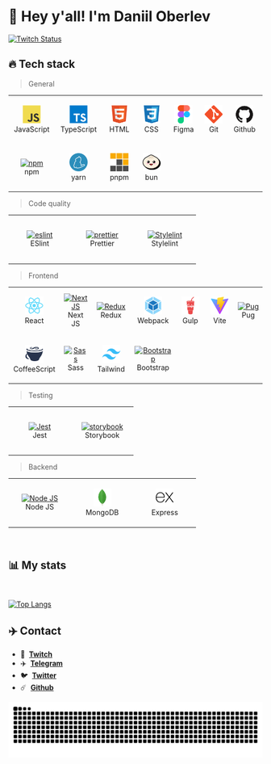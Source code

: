 <h1 align="left">👋 Hey y'all! I'm Daniil Oberlev</h1>

<div>
    <a href="https://www.twitch.tv/deni_oberlev/">
        <img alt="Twitch Status" src="https://img.shields.io/twitch/status/deni_oberlev">
    </a>
</div>

<h2 align="left" id="oberlevd-stack">🔥 Tech stack</h2>

> General

<table width='100%'>
  <tr>
    <td align="center" width="110" height="90">
      <a href="#oberlevd-stack">
        <img src="https://raw.githubusercontent.com/devicons/devicon/1119b9f84c0290e0f0b38982099a2bd027a48bf1/icons/javascript/javascript-original.svg" width="36" height="36" alt="JavaScript" />
      </a>
      <br>JavaScript
    </td>
    <td align="center" width="110" height="90">
      <a href="#oberlevd-stack">
        <img
          src="https://raw.githubusercontent.com/devicons/devicon/1119b9f84c0290e0f0b38982099a2bd027a48bf1/icons/typescript/typescript-original.svg"
          width="36"
          height="36"
          alt="TypeScript"
        />
      </a>
      <br>TypeScript
    </td>
    <td align="center" width="110" height="90">
      <a href="#oberlevd-stack">
        <img src="https://github.com/devicons/devicon/blob/master/icons/html5/html5-original.svg" width="36" height="36" alt="HTML" />
      </a>
      <br>HTML
    </td>
    <td align="center" width="110" height="90"> 
      <a href="#oberlevd-stack" >
        <img src="https://github.com/devicons/devicon/blob/master/icons/css3/css3-original.svg" width="36" height="36" alt="CSS" />
      </a>
      <br>CSS
    </td>
    <td align="center" width="110" height="90">
      <a href="#oberlevd-stack" >
        <img src="https://raw.githubusercontent.com/devicons/devicon/1119b9f84c0290e0f0b38982099a2bd027a48bf1/icons/figma/figma-original.svg" width="36" height="36" alt="Figma" />
      </a>
      <br>Figma
    </td>
    <td align="center" width="110" height="90">
      <a href="#oberlevd-stack">
        <img src="https://raw.githubusercontent.com/devicons/devicon/1119b9f84c0290e0f0b38982099a2bd027a48bf1/icons/git/git-original.svg" width="36" height="36" alt="git" />
      </a>
      <br>Git
    </td>
     <td align="center" width="110" height="90"> 
      <a href="#oberlevd-stack" >
        <img src="https://github.com/devicons/devicon/blob/master/icons/github/github-original.svg" width="36" height="36" alt="github" />
      </a>
      <br>Github
    </td>
  </tr>
  <tr>
    <td align="center" width="110" height="90"> 
      <a href="#oberlevd-stack">
        <img src="https://brandeps.com/icon-download/N/Npm-icon-vector-05.svg" width="36" height="36" alt="npm" />
      </a>
      <br>npm
    </td>
    <td align="center" width="110" height="90"> 
      <a href="#oberlevd-stack">
        <img src="https://raw.githubusercontent.com/devicons/devicon/1119b9f84c0290e0f0b38982099a2bd027a48bf1/icons/yarn/yarn-original.svg" width="36" height="36" alt="yarn" />
      </a>
      <br>yarn
    </td>
    <td align="center" width="110" height="90"> 
      <a href="#oberlevd-stack">
        <img src="https://github.com/devicons/devicon/blob/master/icons/pnpm/pnpm-original.svg" width="36" height="36" alt="pnpm" />
      </a>
      <br>pnpm
    </td>
    <td align="center" width="110" height="90"> 
      <a href="#oberlevd-stack">
        <img src="https://github.com/devicons/devicon/blob/master/icons/bun/bun-original.svg" width="36" height="36" alt="bun" />
      </a>
      <br>bun
    </td>
  </tr>
</table>



> Code quality

<table width='100%'>
  <tr>
    <td align="center" width="110" height="90">
      <a href="#oberlevd-stack">
        <img
          src="https://brandeps.com/icon-download/E/Eslint-icon-vector-02.svg"
          width="36"
          height="36"
          alt="eslint"
        />
      </a>
      <br>ESlint
    </td>
    <td align="center" width="110" height="90">
      <a href="#oberlevd-stack">
        <img src="https://brandeps.com/icon-download/P/Prettier-icon-vector-02.svg" width="36" height="36" alt="prettier" />
      </a>
      <br>Prettier
    </td>
        <td align="center" width="110" height="90">
      <a href="#oberlevd-stack">
        <img src="https://brandeps.com/logo-download/S/Stylelint-logo-vector-01.svg" width="36" height="36" alt="Stylelint" />
      </a>
      <br>Stylelint
    </td>
  </tr> 
</table>

> Frontend

<table width='100%'>
  <tr>
    <td align="center" width="110" height="90">
      <a href="#oberlevd-stack">
        <img
          src="https://github.com/devicons/devicon/blob/master/icons/react/react-original.svg"
          width="36"
          height="36"
          alt="React"
        />
      </a>
      <br>React
    </td>
    <td align="center" width="110" height="90">
      <a href="#oberlevd-stack">
        <img
          src="https://raw.githubusercontent.com/samfromaway/samfromaway/master/.github/images/nextjs.png"
          width="36"
          height="36"
          alt="Next JS"
        />
      </a>
      <br>Next JS
    </td>
    <td align="center" width="110" height="90">
      <a href="#oberlevd-stack">
        <img
          src="https://cdn.worldvectorlogo.com/logos/redux.svg"
          width="36"
          height="36"
          alt="Redux"
        />
      </a>
      <br>Redux
    </td>
    <td align="center" width="110" height="90"> 
      <a href="#oberlevd-stack" >
        <img src="https://github.com/devicons/devicon/blob/master/icons/webpack/webpack-original.svg" width="36" height="36" alt="Webpack" />
      </a>
      <br>Webpack
    </td>
    <td align="center" width="110" height="90"> 
      <a href="#oberlevd-stack" >
        <img src="https://github.com/devicons/devicon/blob/master/icons/gulp/gulp-plain.svg" width="36" height="36" alt="Gulp" />
      </a>
      <br>Gulp
    </td>
    <td align="center" width="110" height="90">
      <a href="#oberlevd-stack" >
        <img
          src="https://raw.githubusercontent.com/devicons/devicon/6910f0503efdd315c8f9b858234310c06e04d9c0/icons/vitejs/vitejs-original.svg"
          width="36"
          height="36"
          alt="Vite"
        />
      </a>
      <br>Vite
    </td>
    <td align="center" width="110" height="90">
      <a href="#oberlevd-stack">
        <img src="https://brandeps.com/logo-download/P/Pug-logo-vector-01.svg" width="36" height="36" alt="Pug" />
      </a>
      <br>Pug
    </td>
  </tr>
  <tr>
    <td align="center" width="110" height="90">
      <a href="#oberlevd-stack">
        <img src="https://github.com/devicons/devicon/blob/master/icons/coffeescript/coffeescript-original.svg" width="36" height="36" alt="CoffeeScript" />
      </a>
      <br>CoffeeScript
    </td>
    <td align="center" width="110" height="90">
      <a href="#oberlevd-stack">
        <img src="https://brandeps.com/icon-download/S/Sass-icon-vector-04.svg" width="36" height="36" alt="Sass" />
      </a>
      <br>Sass
    </td>
    <td align="center" width="110" height="90">
      <a href="#oberlevd-stack">
        <img src="https://github.com/devicons/devicon/blob/master/icons/tailwindcss/tailwindcss-original.svg" width="36" height="36" alt="Tailwind" />
      </a>
      <br>Tailwind
    </td>
   <td align="center" width="110" height="90">
      <a href="#oberlevd-stack">
        <img src="https://cdn.worldvectorlogo.com/logos/bootstrap-4.svg" width="36" height="36" alt="Bootstrap" />
      </a>
      <br>Bootstrap
    </td>
  </tr>
</table>

> Testing

<table width='100%'>
  <tr>
     <td align="center" width="110" height="90"> 
      <a href="#oberlevd-stack" >
        <img src="https://brandeps.com/icon-download/J/Jest-icon-vector-02.svg" width="36" height="36" alt="Jest" />
      </a>
      <br>Jest
    </td>
    </td>
        <td align="center" width="110" height="90"> 
      <a href="#oberlevd-stack" >
        <img src="https://brandeps.com/icon-download/S/Storybook-icon-vector-02.svg" width="36" height="36" alt="storybook" />
      </a>
      <br>Storybook
    </td>
  </tr>
</table>

> Backend

<table width='100%'>
  <tr>
    <td align="center" width="110" height="90"> 
      <a href="#oberlevd-stack" >
        <img src="https://brandeps.com/icon-download/N/Nodejs-icon-vector-02.svg" width="36" height="36" alt="Node JS" />
      </a>
      <br>Node JS
    </td>
    <td align="center" width="110" height="90">
      <a href="#oberlevd-stack" >
        <img src="https://github.com/devicons/devicon/blob/master/icons/mongodb/mongodb-original.svg" width="36" height="36" alt="Mongo DB" />
      </a>
      <br>MongoDB
    </td>
    <td align="center" width="110" height="90">
      <a href="#oberlevd-stack" >
        <img src="https://github.com/devicons/devicon/blob/master/icons/express/express-original.svg" width="36" height="36" alt="Express" />
      </a>
      <br>Express
    </td>
  </tr>
</table>



<br>
<h2 align="left" id="oberlevd-stack">📊 My stats</h2>
<br>

[![Top Langs](https://github-readme-stats.vercel.app/api/top-langs/?username=Daniil-Oberlev&layout=donut&theme=transparent)](https://github.com/Daniil-Oberlev/github-readme-stats)

## ✈️ Contact

- 🍿 &nbsp;**[Twitch](https://www.twitch.tv/deni_oberlev)**
- ✈️ &nbsp;**[Telegram](https://t.me/OberlevD)**
- 🐦 &nbsp;**[Twitter](https://twitter.com/OberlevD)**
- ☄️ &nbsp;**[Github](https://github.com/Daniil-Oberlev)**


<picture>
  <source media="(prefers-color-scheme: dark)" srcset="https://raw.githubusercontent.com/Daniil-Oberlev/Daniil-Oberlev/output/github-contribution-grid-snake-dark.svg">
  <source media="(prefers-color-scheme: light)" srcset="https://raw.githubusercontent.com/Daniil-Oberlev/Daniil-Oberlev/output/github-contribution-grid-snake.svg">
  <img alt="github contribution grid snake animation" src="https://raw.githubusercontent.com/Daniil-Oberlev/Daniil-Oberlev/output/github-contribution-grid-snake.svg">
</picture>
